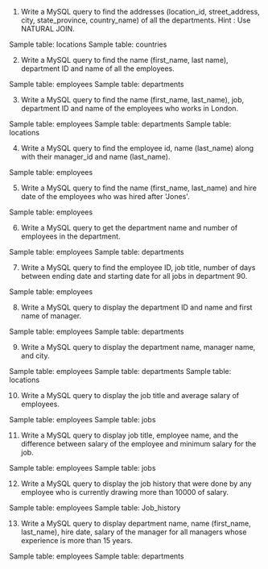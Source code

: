 1. Write a MySQL query to find the addresses (location_id, street_address, city, state_province, country_name) of all the departments.
Hint : Use NATURAL JOIN.

Sample table: locations
Sample table: countries

2. Write a MySQL query to find the name (first_name, last name), department ID and name of all the employees.

Sample table: employees
Sample table: departments

3. Write a MySQL query to find the name (first_name, last_name), job, department ID and name of the employees who works in London.

Sample table: employees
Sample table: departments
Sample table: locations


4. Write a MySQL query to find the employee id, name (last_name) along with their manager_id and name (last_name).

Sample table: employees

5. Write a MySQL query to find the name (first_name, last_name) and hire date of the employees who was hired after 'Jones'.

Sample table: employees


6. Write a MySQL query to get the department name and number of employees in the department.

Sample table: employees
Sample table: departments


7. Write a MySQL query to find the employee ID, job title, number of days between ending date and starting date for all jobs in department 90.

Sample table: employees

8. Write a MySQL query to display the department ID and name and first name of manager.

Sample table: employees
Sample table: departments

9. Write a MySQL query to display the department name, manager name, and city.

Sample table: employees
Sample table: departments
Sample table: locations


10. Write a MySQL query to display the job title and average salary of employees.

Sample table: employees
Sample table: jobs


11. Write a MySQL query to display job title, employee name, and the difference between salary of the employee and minimum salary for the job.

Sample table: employees
Sample table: jobs

12. Write a MySQL query to display the job history that were done by any employee who is currently drawing more than 10000 of salary.

Sample table: employees
Sample table: Job_history


13. Write a MySQL query to display department name, name (first_name, last_name), hire date, salary of the manager for all managers whose experience is more than 15 years.

Sample table: employees
Sample table: departments



